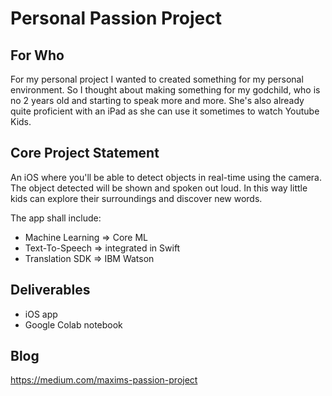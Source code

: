 # Personal Passion Project

## For Who
For my personal project I wanted to created something for my personal environment. So I thought about making something for my godchild, who is no 2 years old and starting to speak more and more. She's also already quite proficient with an iPad as she can use it sometimes to watch Youtube Kids.

## Core Project Statement
An iOS where you'll be able to detect objects in real-time using the camera. The object detected will be shown and spoken out loud. In this way little kids can explore their surroundings and discover new words. 

The app shall include:
- Machine Learning    => Core ML
- Text-To-Speech      => integrated in Swift
- Translation SDK     => IBM Watson

## Deliverables
- iOS app
- Google Colab notebook

## Blog
https://medium.com/maxims-passion-project
